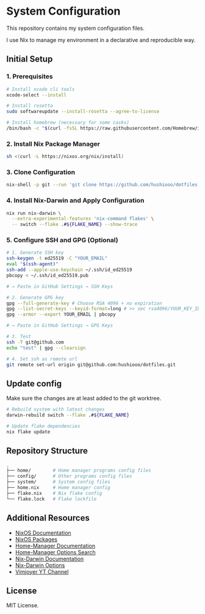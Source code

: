 # System Configuration

This repository contains my system configuration files.

I use Nix to manage my environment in a declarative and reproducible way.

## Initial Setup

### 1. Prerequisites

```bash
# Install xcode cli tools
xcode-select --install

# Install rosetta
sudo softwareupdate --install-rosetta --agree-to-license

# Install homebrew (necessary for some casks)
/bin/bash -c "$(curl -fsSL https://raw.githubusercontent.com/Homebrew/install/HEAD/install.sh)"
```

### 2. Install Nix Package Manager

```bash
sh <(curl -L https://nixos.org/nix/install)
```

### 3. Clone Configuration

```bash
nix-shell -p git --run 'git clone https://github.com/hushiooo/dotfiles.git ~/dotfiles/'
```

### 4. Install Nix-Darwin and Apply Configuration

```bash
nix run nix-darwin \
  --extra-experimental-features 'nix-command flakes' \
  -- switch --flake .#${FLAKE_NAME} --show-trace
```

### 5. Configure SSH and GPG (Optional)

```bash
# 1. Generate SSH key
ssh-keygen -t ed25519 -C "YOUR_EMAIL"
eval "$(ssh-agent)"
ssh-add --apple-use-keychain ~/.ssh/id_ed25519
pbcopy < ~/.ssh/id_ed25519.pub

# → Paste in GitHub Settings → SSH Keys

# 2. Generate GPG key
gpg --full-generate-key # Choose RSA 4096 + no expiration
gpg --list-secret-keys --keyid-format=long # >> sec rsa4096/YOUR_KEY_ID
gpg --armor --export YOUR_EMAIL | pbcopy

# → Paste in GitHub Settings → GPG Keys

# 3. Test
ssh -T git@github.com
echo "test" | gpg --clearsign

# 4. Set ssh as remote url
git remote set-url origin git@github.com:hushiooo/dotfiles.git
```

## Update config

Make sure the changes are at least added to the git worktree.

```bash
# Rebuild system with latest changes
darwin-rebuild switch --flake .#${FLAKE_NAME}

# Update flake dependencies
nix flake update
```

## Repository Structure

```bash
.
├── home/        # Home manager programs config files
├── config/      # Other programs config files
├── system/      # System config files
├── home.nix     # Home manager config
├── flake.nix    # Nix flake config
└── flake.lock   # Flake lockfile

```

## Additional Resources

- [NixOS Documentation](https://nixos.org/)
- [NixOS Packages](https://search.nixos.org/packages)
- [Home-Manager Documentation](https://nix-community.github.io/home-manager/)
- [Home-Manager Options Search](https://home-manager-options.extranix.com/)
- [Nix-Darwin Documentation](https://github.com/LnL7/nix-darwin)
- [Nix-Darwin Options](https://daiderd.com/nix-darwin/manual/index.html)
- [Vimjoyer YT Channel](https://www.youtube.com/@vimjoyer)

## License

MIT License.
